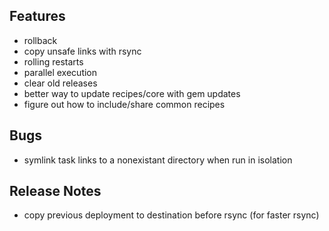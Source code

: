 ## Features
* rollback
* copy unsafe links with rsync
* rolling restarts
* parallel execution
* clear old releases
* better way to update recipes/core with gem updates
* figure out how to include/share common recipes

## Bugs
* symlink task links to a nonexistant directory when run in isolation

## Release Notes
* copy previous deployment to destination before rsync (for faster rsync)
